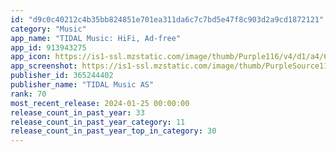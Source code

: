 ```yaml
---
id: "d9c0c40212c4b35bb824851e701ea311da6c7c7bd5e47f8c903d2a9cd1872121"
category: "Music"
app_name: "TIDAL Music: HiFi, Ad-free"
app_id: 913943275
app_icon: https://is1-ssl.mzstatic.com/image/thumb/Purple116/v4/d1/a4/6f/d1a46ffc-fc7e-754d-b0b5-207151574e99/AppIcon-0-0-1x_U007epad-0-0-85-220.png/1024x1024bb.png
app_screenshot: https://is1-ssl.mzstatic.com/image/thumb/PurpleSource116/v4/06/32/39/06323956-53a4-bc9e-105c-a15b6ef4e030/ca68ea02-4a18-4585-80f5-358da0279d3e_5.5_inch-ENG_1.jpg/1242x2208bb.png
publisher_id: 365244402
publisher_name: "TIDAL Music AS"
rank: 70
most_recent_release: 2024-01-25 00:00:00
release_count_in_past_year: 33
release_count_in_past_year_category: 11
release_count_in_past_year_top_in_category: 30
---
```

